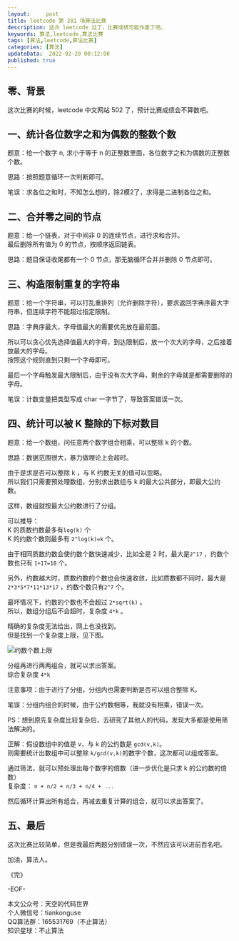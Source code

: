 ```yaml
---   
layout:     post  
title: leetcode 第 281 场算法比赛  
description: 这次 leetcode 过了，比赛成绩可能作废了吧。       
keywords: 算法,leetcode,算法比赛  
tags: [算法,leetcode,算法比赛]    
categories: [算法]  
updateData:  2022-02-20 00:12:00  
published: true  
---  
```



## 零、背景  


这次比赛的时候，leetcode 中文网站 502 了，预计比赛成绩会不算数吧。  



## 一、统计各位数字之和为偶数的整数个数  


题意：给一个数字 n, 求小于等于 n 的正整数里面，各位数字之和为偶数的正整数个数。  


思路：按照题意循环一次判断即可。  


笔误：求各位之和时，不知怎么想的，除2模2了，求得是二进制各位之和。  


## 二、合并零之间的节点  


题意：给一个链表，对于中间非 0 的连续节点，进行求和合并。  
最后删除所有值为 0 的节点，按顺序返回链表。   


思路：题目保证收尾都有一个 0 节点，那无脑循环合并并删除 0 节点即可。  


## 三、构造限制重复的字符串  


题意：给一个字符串，可以打乱重排列（允许删除字符），要求返回字典序最大字符串，但连续字符不能超过指定限制。  


思路：字典序最大，字母值最大的需要优先放在最前面。  


所以可以贪心优先选择值最大的字母，到达限制后，放一个次大的字母，之后接着放最大的字母。  
按照这个规则直到只剩一个字母即可。  


最后一个字母触发最大限制后，由于没有次大字母，剩余的字母就是都需要删除的字母。  


笔误：计数变量把类型写成 char 一字节了，导致答案错误一次。  


## 四、统计可以被 K 整除的下标对数目  


题意：给一个数组，问任意两个数字组合相乘，可以整除 k 的个数。  


思路：数据范围很大，暴力做理论上会超时。  


由于是求是否可以整除 k ，与 K 约数无关的值可以忽略。  
所以我们只需要预处理数组，分别求出数组与 k 的最大公共部分，即最大公约数。  


这样，数组就按最大公约数进行了分组。  


可以推导：  
K 的质数约数最多有`log(k)` 个  
K 的约数个数则最多有 `2^log(k)=k`  个。  


由于相同质数约数会使约数个数快速减少，比如全是 2 时，最大是`2^17` ，约数个数也只有 `1+17=18` 个。  


另外，约数越大时，质数约数的个数也会快速收敛，比如质数都不同时，最大是`2*3*5*7*11*13*17` ，约数个数只有`2^7` 个。  


最坏情况下，约数的个数也不会超过 `2*sqrt(k)` 。  
所以，数组分组后不会超时，复杂度 `4*k` 。  


精确的复杂度无法给出，网上也没找到。  
​但是找到一个复杂度上限，见下图。  


![约数个数上限](https://res2022.tiankonguse.com/images/2022/02/20/001.png)



分组再进行两两组合，就可以求出答案。  
综合复杂度 `4*k`   



注意事项：由于进行了分组，分组内也需要判断是否可以组合整除 K。  


笔误：分组内组合的时候，由于公约数相等，我就没有相乘，错误一次。  


PS：想到原先复杂度比较复杂后，去研究了其他人的代码，发现大多都是使用筛法解决的。  



正解：假设数组中的值是 v，与 k 的公约数是 `gcd(v,k)`。  
则需要统计出数组中可以整除 `k/gcd(v,k)`的数字个数，这次都可以组成答案。  


通过筛法，就可以预处理出每个数字的倍数（进一步优化是只求 k 的公约数的倍数）  
复杂度： `n + n/2 + n/3 + n/4 + ...`  


然后循环计算出所有组合，再减去重复计算的组合，就可以求出答案了。  




## 五、最后


这次比赛比较简单，但是我最后两题分别错误一次，不然应该可以进前百名吧。  




加油，算法人。  


《完》  


-EOF-  



本文公众号：天空的代码世界  
个人微信号：tiankonguse  
QQ算法群：165531769（不止算法）  
知识星球：不止算法  

